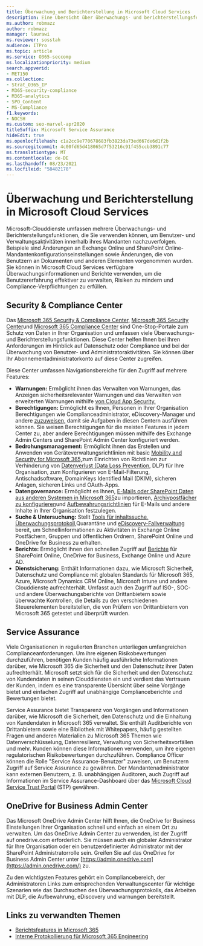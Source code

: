 ```yaml
---
title: Überwachung und Berichterstellung in Microsoft Cloud Services
description: Eine Übersicht über überwachungs- und berichterstellungsfeatures in Office 365, Microsoft 365 und Service Assurance.
ms.author: robmazz
author: robmazz
manager: laurawi
ms.reviewer: sosstah
audience: ITPro
ms.topic: article
ms.service: O365-seccomp
ms.localizationpriority: medium
search.appverid:
- MET150
ms.collection:
- Strat_O365_IP
- M365-security-compliance
- M365-analytics
- SPO_Content
- MS-Compliance
f1.keywords:
- NOCSH
ms.custom: seo-marvel-apr2020
titleSuffix: Microsoft Service Assurance
hideEdit: true
ms.openlocfilehash: c1a2cc9e770678683fb3823da73ed667de6d1f2b
ms.sourcegitcommit: 4c00fd65d418065d7f53216c91f455ccb3891c77
ms.translationtype: MT
ms.contentlocale: de-DE
ms.lasthandoff: 08/23/2021
ms.locfileid: "58482178"
---
```

# <a name="auditing-and-reporting-in-microsoft-cloud-services"></a>Überwachung und Berichterstellung in Microsoft Cloud Services

Microsoft-Clouddienste umfassen mehrere Überwachungs- und Berichterstellungsfunktionen, die Sie verwenden können, um Benutzer- und Verwaltungsaktivitäten innerhalb ihres Mandanten nachzuverfolgen. Beispiele sind Änderungen an Exchange Online und SharePoint Online-Mandantenkonfigurationseinstellungen sowie Änderungen, die von Benutzern an Dokumenten und anderen Elementen vorgenommen wurden. Sie können in Microsoft Cloud Services verfügbare Überwachungsinformationen und Berichte verwenden, um die Benutzererfahrung effektiver zu verwalten, Risiken zu mindern und Compliance-Verpflichtungen zu erfüllen.

## <a name="security--compliance-centers"></a>Security & Compliance Center

Das [Microsoft 365 Security & Compliance Center,](https://protection.office.com) [Microsoft 365 Security Center](https://security.microsoft.com)und [Microsoft 365 Compliance Center](https://compliance.microsoft.com) sind One-Stop-Portale zum Schutz von Daten in Ihrer Organisation und umfassen viele Überwachungs- und Berichterstellungsfunktionen. Diese Center helfen Ihnen bei Ihren Anforderungen im Hinblick auf Datenschutz oder Compliance und bei der Überwachung von Benutzer- und Administratoraktivitäten. Sie können über Ihr Abonnementadministratorkonto auf diese Center zugreifen.

Diese Center umfassen Navigationsbereiche für den Zugriff auf mehrere Features:

- **Warnungen:** Ermöglicht ihnen das Verwalten von Warnungen, das Anzeigen sicherheitsrelevanter Warnungen und das Verwalten von erweiterten Warnungen mithilfe [von Cloud App Security.](/cloud-app-security/what-is-cloud-app-security)
- **Berechtigungen:** Ermöglicht es Ihnen, Personen in Ihrer Organisation Berechtigungen wie Complianceadministrator, eDiscovery-Manager und andere [zuzuweisen,](/microsoft-365/security/office-365-security/grant-access-to-the-security-and-compliance-center) damit sie Aufgaben in diesen Centern ausführen können. Sie weisen Berechtigungen für die meisten Features in jedem Center zu, aber andere Berechtigungen müssen mithilfe des Exchange Admin Centers und SharePoint Admin Center konfiguriert werden.
- **Bedrohungsmanagement:** Ermöglicht ihnen das Erstellen und Anwenden von Geräteverwaltungsrichtlinien mit basic [Mobility and Security for Microsoft 365,](https://support.microsoft.com/office/overview-of-basic-mobility-and-security-for-microsoft-365-faa7d8e5-645d-4d59-839c-c8d4c1869e4a)zum Einrichten von Richtlinien zur Verhinderung von [Datenverlust (Data Loss Prevention,](/microsoft-365/compliance/data-loss-prevention-policies) DLP) für Ihre Organisation, zum Konfigurieren von E-Mail-Filterung, Antischadsoftware, DomainKeys Identified Mail (DKIM), sicheren Anlagen, sicheren Links und OAuth-Apps.
- **Datengovernance:** Ermöglicht es Ihnen, [E-Mails oder SharePoint Daten aus anderen Systemen in Microsoft 365](https://support.office.com/article/Import-PST-files-or-SharePoint-data-to-Office-365-ba688e0a-0fcb-4bd7-8e57-2b669564ea84)zu importieren, [Archivpostfächer zu konfigurieren](https://support.office.com/article/Enable-archive-mailboxes-in-the-Office-365-Security-Compliance-Center-268a109e-7843-405b-bb3d-b9393b2342ce)und [Aufbewahrungsrichtlinien](/microsoft-365/compliance/retention-policies) für E-Mails und andere Inhalte in Ihrer Organisation festzulegen.
- **Suche & Untersuchung:** Stellt [Tools für inhaltssuche,](https://support.office.com/article/Run-a-Content-Search-in-the-Office-365-Security-Compliance-Center-61852fd9-fe8a-4880-a339-cb19ed3bff4a) [Überwachungsprotokoll,](https://support.office.com/article/Search-the-audit-log-in-the-Office-365-Security-Compliance-Center-0d4d0f35-390b-4518-800e-0c7ec95e946c)Quarantäne und [eDiscovery-Fallverwaltung](https://support.office.com/article/Manage-eDiscovery-cases-in-the-Office-365-Security-Compliance-Center-edea80d6-20a7-40fb-b8c4-5e8c8395f6da) bereit, um Schnellinformationen zu Aktivitäten in Exchange Online Postfächern, Gruppen und öffentlichen Ordnern, SharePoint Online und OneDrive for Business zu erhalten.
- **Berichte:** Ermöglicht ihnen den schnellen Zugriff auf [Berichte](https://support.office.com/article/Reports-in-the-Office-365-Security-Compliance-Center-7acd33ce-1ec8-49fb-b625-43bac7b58c5a) für SharePoint Online, OneDrive for Business, Exchange Online und Azure AD.
- **Dienstsicherung:** Enthält Informationen dazu, wie Microsoft Sicherheit, Datenschutz und Compliance mit globalen Standards für Microsoft 365, Azure, Microsoft Dynamics CRM Online, Microsoft Intune und andere Clouddienste aufrechterhält. Umfasst auch den Zugriff auf ISO-, SOC- und andere Überwachungsberichte von Drittanbietern sowie überwachte Kontrollen, die Details zu den verschiedenen Steuerelementen bereitstellen, die von Prüfern von Drittanbietern von Microsoft 365 getestet und überprüft wurden.

## <a name="service-assurance"></a>Service Assurance

Viele Organisationen in regulierten Branchen unterliegen umfangreichen Complianceanforderungen. Um ihre eigenen Risikobewertungen durchzuführen, benötigen Kunden häufig ausführliche Informationen darüber, wie Microsoft 365 die Sicherheit und den Datenschutz ihrer Daten aufrechterhält. Microsoft setzt sich für die Sicherheit und den Datenschutz von Kundendaten in seinen Clouddiensten ein und verdient das Vertrauen der Kunden, indem es eine transparente Übersicht über seine Vorgänge bietet und einfachen Zugriff auf unabhängige Complianceberichte und Bewertungen bietet.

Service Assurance bietet Transparenz von Vorgängen und Informationen darüber, wie Microsoft die Sicherheit, den Datenschutz und die Einhaltung von Kundendaten in Microsoft 365 verwaltet. Sie enthält Auditberichte von Drittanbietern sowie eine Bibliothek mit Whitepapers, häufig gestellten Fragen und anderen Materialien zu Microsoft 365 Themen wie Datenverschlüsselung, Datenresilienz, Verwaltung von Sicherheitsvorfällen und mehr. Kunden können diese Informationen verwenden, um ihre eigenen regulatorischen Risikobewertungen durchzuführen. Compliance Officer können die Rolle "Service Assurance-Benutzer" zuweisen, um Benutzern Zugriff auf Service Assurance zu gewähren. Der Mandantenadministrator kann externen Benutzern, z. B. unabhängigen Auditoren, auch Zugriff auf Informationen im Service Assurance-Dashboard über das [Microsoft Cloud Service Trust Portal](https://aka.ms/STP) (STP) gewähren.

## <a name="onedrive-for-business-admin-center"></a>OneDrive for Business Admin Center

Das Microsoft OneDrive Admin Center hilft Ihnen, die OneDrive for Business Einstellungen Ihrer Organisation schnell und einfach an einem Ort zu verwalten. Um das OneDrive Admin Center zu verwenden, ist der Zugriff auf onedrive.com erforderlich. Sie müssen auch ein globaler Administrator für Ihre Organisation oder ein benutzerdefinierter Administrator mit der SharePoint Administratorrolle sein. Greifen Sie auf das OneDrive for Business Admin Center unter [https://admin.onedrive.com](https://admin.onedrive.com/) zu.

Zu den wichtigsten Features gehört ein Compliancebereich, der Administratoren Links zum entsprechenden Verwaltungscenter für wichtige Szenarien wie das Durchsuchen des Überwachungsprotokolls, das Arbeiten mit DLP, die Aufbewahrung, eDiscovery und warnungen bereitstellt.

## <a name="related-links"></a>Links zu verwandten Themen

- [Berichtsfeatures in Microsoft 365](assurance-reporting-features.md)
- [Interne Protokollierung für Microsoft 365 Engineering](assurance-internal-logging.md)

